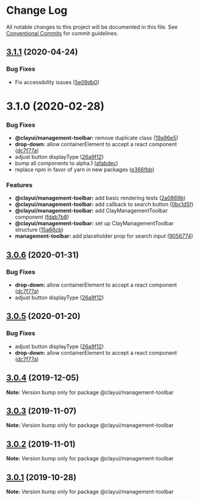 # Change Log

All notable changes to this project will be documented in this file.
See [Conventional Commits](https://conventionalcommits.org) for commit guidelines.

## [3.1.1](https://github.com/liferay/clay/compare/@clayui/management-toolbar@3.1.0...@clayui/management-toolbar@3.1.1) (2020-04-24)

### Bug Fixes

-   Fix accessibility issues ([5e09db0](https://github.com/liferay/clay/commit/5e09db0))

# 3.1.0 (2020-02-28)

### Bug Fixes

-   **@clayui/management-toolbar:** remove duplicate class ([19a96e5](https://github.com/liferay/clay/commit/19a96e5))
-   **drop-down:** allow containerElement to accept a react component ([dc7f77a](https://github.com/liferay/clay/commit/dc7f77a))
-   adjust button displayType ([26a9f12](https://github.com/liferay/clay/commit/26a9f12))
-   bump all components to alpha.1 ([afabdec](https://github.com/liferay/clay/commit/afabdec))
-   replace npm in favor of yarn in new packages ([e366fbb](https://github.com/liferay/clay/commit/e366fbb))

### Features

-   **@clayui/management-toolbar:** add basic rendering tests ([2a0869b](https://github.com/liferay/clay/commit/2a0869b))
-   **@clayui/management-toolbar:** add callback to search button ([0bc1d5f](https://github.com/liferay/clay/commit/0bc1d5f))
-   **@clayui/management-toolbar:** add ClayManagementToolbar component ([fdab7b8](https://github.com/liferay/clay/commit/fdab7b8))
-   **@clayui/management-toolbar:** set up ClayManagementToolbar structure ([15a66cb](https://github.com/liferay/clay/commit/15a66cb))
-   **management-toolbar:** add placeholder prop for search input ([9056774](https://github.com/liferay/clay/commit/9056774))

## [3.0.6](https://github.com/liferay/clay/tree/master/packages/clay-management-toolbar/compare/@clayui/management-toolbar@3.0.3...@clayui/management-toolbar@3.0.6) (2020-01-31)

### Bug Fixes

-   **drop-down:** allow containerElement to accept a react component ([dc7f77a](https://github.com/liferay/clay/commit/dc7f77a))
-   adjust button displayType ([26a9f12](https://github.com/liferay/clay/commit/26a9f12))

## [3.0.5](https://github.com/liferay/clay/tree/master/packages/clay-management-toolbar/compare/@clayui/management-toolbar@3.0.3...@clayui/management-toolbar@3.0.5) (2020-01-20)

### Bug Fixes

-   adjust button displayType ([26a9f12](https://github.com/liferay/clay/commit/26a9f12))
-   **drop-down:** allow containerElement to accept a react component ([dc7f77a](https://github.com/liferay/clay/commit/dc7f77a))

## [3.0.4](https://github.com/liferay/clay/tree/master/packages/clay-management-toolbar/compare/@clayui/management-toolbar@3.0.3...@clayui/management-toolbar@3.0.4) (2019-12-05)

**Note:** Version bump only for package @clayui/management-toolbar

## [3.0.3](https://github.com/liferay/clay/tree/master/packages/clay-management-toolbar/compare/@clayui/management-toolbar@3.0.2...@clayui/management-toolbar@3.0.3) (2019-11-07)

**Note:** Version bump only for package @clayui/management-toolbar

## [3.0.2](https://github.com/liferay/clay/tree/master/packages/clay-management-toolbar/compare/@clayui/management-toolbar@3.0.1...@clayui/management-toolbar@3.0.2) (2019-11-01)

**Note:** Version bump only for package @clayui/management-toolbar

## [3.0.1](https://github.com/liferay/clay/tree/master/packages/clay-management-toolbar/compare/@clayui/management-toolbar@3.0.0...@clayui/management-toolbar@3.0.1) (2019-10-28)

**Note:** Version bump only for package @clayui/management-toolbar
